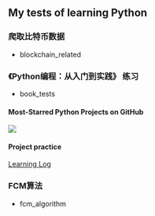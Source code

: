 ## My tests of learning Python

### 爬取比特币数据
- blockchain_related

### 《Python编程：从入门到实践》 练习
- book_tests 

#### <desc>Most-Starred Python Projects on GitHub
<!-- ![Python Projects](./learnPython/book_tests/project_practice/data_visualization/chapter17_use_API/python_repos.svg) -->
<img src="https://raw.github.com/iPine/learnPython/book_tests/project_practice/data_visualization/chapter17_use_API/python_repos.svg?sanitize=true">

#### Project practice
[Learning Log](https://learninglog-ipine.herokuapp.com/)

### FCM算法
- fcm_algorithm
